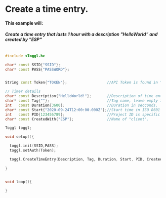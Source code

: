# Create a time entry.

#### This example will:

##### Create a time entry that lasts 1 hour with a description "HelloWorld" and created by "ESP"

```c++

#include <Toggl.h>

char* const SSID{"SSID"};
char* const PASS{"PASSWORD"};


String const Token{"TOKEN"};                  //API Token is found in "Profile Settings" 

// Timer details
char* const Description{"HelloWorld!"};       //Description of time entry.
char* const Tag{""};                          //Tag name, leave empty if no tag is used. 
int   const Duration{3600};                   //Duration in secconds.
char* const Start{"2020-09-24T12:00:00.000Z"};//Start time in ISO 8601 format.
int   const PID{123456789};                   //Project ID is specific to each user project.
char* const CreatedWith{"ESP"};               //Name of "client".

Toggl toggl;

void setup(){

  toggl.init(SSID,PASS);  
  toggl.setAuth(Token);

  toggl.CreateTimeEntry(Description, Tag, Duration, Start, PID, CreatedWith);
  
}


void loop(){
  
}
```

